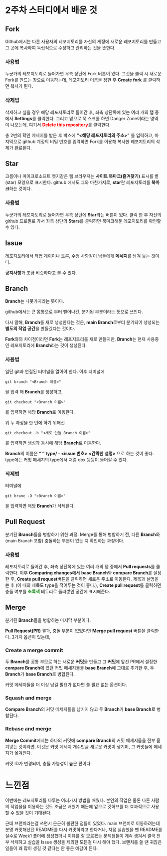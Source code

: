 2주차 스터디에서 배운 것
================
## Fork
Github에서는 다른 사용자의 레포지토리를 자신의 계정에 새로운 레포지토리를 만들고 그 곳에 복사하여 독립적으로 수정하고 관리하는 것을 뜻한다.

### 사용법
누군가의 레포지토리로 들어가면 우측 상단에 Fork 버튼이 있다. 그것을 클릭 시 새로운 Fork를 만드는 창으로 이동하는데, 레포지토리 이름을 정한 후 **Create fork** 를 클릭하면 복사가 된다.

### 삭제법
삭제하고 싶을 경우 해당 레포지토리로 들어간 후, 좌측 상단쪽에 있는 여러 개의 탭 중에서 **Settings**를 클릭한다. 그리고 밑으로 쭉 스크롤 하면 Danger Zone이라는 영역이 나오는데, 여기서 **<span style="color:red">Delete this repository**를 클릭한다.

총 2번의 확인 메세지를 받은 후 박스에 **"<해당 레포지토리의 주소>"** 를 입력하고, 마지막으로 github 계정의 비밀 번호를 입력하면 Fork를 이용해 복사한 레포지토리의 삭제가 완료된다.

## Star
크롬이나 마이크로소프트 엣지같은 웹 브라우저는
**사이트 북마크(즐겨찾기)** 표시를 별(star) 모양으로 표시한다. github 에서도 그와 마찬가지로, **star**란 레포지토리를 **북마크**하는 것이다.

### 사용법
누군가의 레포지토리로 들어가면 우측 상단에 **Star**라는 버튼이 있다. 클릭 한 후 자신의 github 프로필로 가서 좌측 상단의 **Stars**를 클릭하면 북마크해둔 레포지토리를 확인할 수 있다.

## Issue
레포지토리에서 작업 계획이나 토론, 수정 사항같이 남들에게 **메세지**를 남겨 놓는 것이다.

**공지사항**과 조금 비슷하다고 볼 수 있다.

## Branch
**Branch**는 나뭇가지라는 뜻이다. 

github에서는 큰 몸통으로 부터 뻗어나간, 분기된 부분이라는 뜻으로 쓰인다. 

다시 말해, **Branch**를 새로 생성한다는 것은, **main Branch**로부터 분기되어 생성되는 **별도의 작업 공간**을 만들겠다는 것이다.

**Fork**와의 차이점이라면 **Fork**는 레포지토리를 새로 만들지만, **Branch**는 현재 사용중인 레포지토리에 **Branch**라는 것이 생성된다.

### 사용법
일단 git과 연결된 터미널을 열어야 한다. 이후 터미널에 

    git branch "<Branch 이름>"
을 입력 해 **Branch**를 생성하고, 

    git checkout "<Branch 이름>"
를 입력하면 해당 **Branch**로 이동한다.

위 두 과정을 한 번에 하기 위해선

    git checkout -b "<새로 만들 Branch 이름>"
를 입력하면 생성과 동시에 해당 **Branch**로 이동한다.

**Branch**의 이름은 **“ ” type/ - <issue 번호> <간략한 설명>** 으로 하는 것이 좋다. type에는 커밋 메세지의 type에서 처럼 dox 등등이 들어갈 수 있다.

### 삭제법
터미널에 
        
    git branc -D "<Branch 이름>"
을 입력하면 해당 **Branch**가 삭제된다.

## Pull Request
분기된 **Branch**들을 병합하기 위한 과정. Merge를 통해 병합하기 전, 다른 **Branch**와 (main Branch 포함) 충돌하는 부분이 없는 지 확인하는 과정이다.

### 사용법
레포지토리로 들어간 후, 좌측 상단쪽에 있는 여러 개의 탭 중에서 **Pull requests**를 클릭한다. 이후 **Comparing changes**에서 **base Branch**와 **compare Branch**를 설정한 후, **Create pull request**버튼을 클릭하면 새로운 주소로 이동한다. 제목과 설명을 쓴 후 (이 때의 제목도 type을 적어두는 것이 좋다.), **Create pull request**를 클릭하면 충돌 여부를 **<span style="color:green">초록색** 테두리로 둘러쌓인 공간에 표시해준다.

## Merge
분기된 **Branch**들을 병합하는 마지막 부분이다.

**Pull Request(PR)** 결과, 충돌 부분이 없었다면 **Merge pull request** 버튼을 클릭한다. 3가지 옵션이 있는데,

### Create a merge commit
두 **Branch**를 공통 부모로 하는 새로운 **커밋**을 만들고 그 **커밋**에 앞선 PR에서 설정한 **compare Branch**에 있던 커밋 메세지들을 **base Branch**에 그대로 추가한 후, 두 **Branch**가 **base Branch**로 병합된다.

커밋 메세지들을 더 이상 남길 필요가 없다면 쓸 필요 없는 옵션이다.

### Squash and merge
**Compare Branch**의 커밋 메세지들을 남기지 않고 두 **Branch**가 **base Branch**로 병합된다.

### Rebase and merge
**Merge Commit**에서는 하나의 커밋에 **compare Branch**의 커밋 메세지들을 전부 옮겨넣는 것이라면, 이것은 커밋 메세지 개수만큼 새로운 커밋이 생기며, 그 커밋들에 메세지가 옮겨진다.

커밋 ID가 변경되며, 충돌 가능성이 높은 편이다.

느낀점
=======================
이번에는 레포지토리를 다루는 여러가지 방법을 배웠다. 본인의 작업은 물론 다른 사람의 작업물을 이용하는 것도 조금은 배웠기 때문에 앞으로 깃허브를 더 효과적으로 사용할 수 있을 것이 기대된다. 

근데 브랜치라는걸 쓰면서 은근히 불편한 점들이 있었다. main 브랜치로 이동하려는데 분명 커밋해놨던 README를 다시 커밋하라고 한다거나, 처음 실습했을 땐 README를 실수로 Week1 폴더에 생성했더니 이유를 잘 모르겠는 문제점들이 계속 생겨서 결국 전부 삭제하고 실습을 Issue 생성을 제외한 모든걸 다시 해야 했다. 브랜치를 쓸 땐 귀찮은 일들이 꽤 많이 생길 것 같다는 안 좋은 예감이 든다.